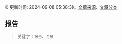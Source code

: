:alarm_clock: 更新时间: 2024-09-08 05:38:38。[文章来源](/README.md)、[文章分类](/TAGS.md)

## 报告


> 关键字：`报告`、`月报`



